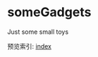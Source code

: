 # someGadgets
Just some small toys

预览索引:  [index](https://yotcap.github.io/someGadgets/index.html)

